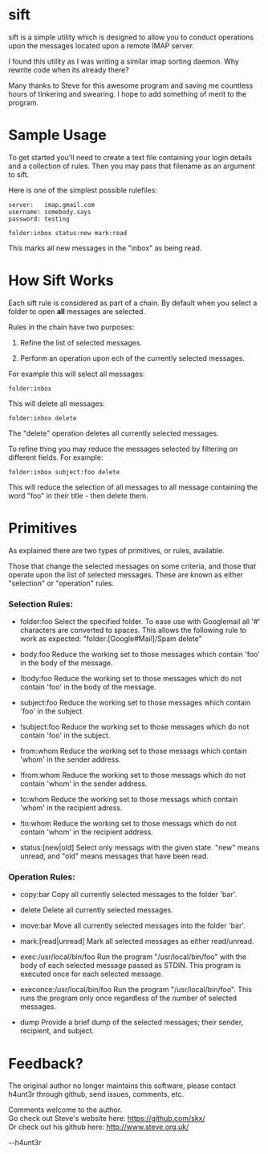 # sift

sift is a simple utility which is designed to allow you to conduct
operations upon the messages located upon a remote IMAP server.

I found this utility as I was writing a similar imap sorting daemon.
Why rewrite code when its already there?

Many thanks to Steve for this awesome program and saving me countless
hours of tinkering and swearing. I hope to add something of merit to 
the program.

# Sample Usage

To get started you'll need to create a text file containing your
login details and a collection of rules.  Then you may pass that
filename as an argument to sift.

Here is one of the simplest possible rulefiles:

    server:   imap.gmail.com
    username: somebody.says
    password: testing

    folder:inbox status:new mark:read

This marks all new messages in the "inbox" as being read.



# How Sift Works

Each sift rule is considered as part of a chain.  By default when you
select a folder to open **all** messages are selected.

Rules in the chain have two purposes:

1. Refine the list of selected messages.

2. Perform an operation upon ech of the currently selected messages.


For example this will select all messages:

    folder:inbox

This will delete all messages:

    folder:inbox delete

The "delete" operation deletes all currently selected messages.

To refine thing you may reduce the messages selected by filtering on
different fields.  For example:

    folder:inbox subject:foo delete

This will reduce the selection of all messages to all message containing
the word "foo" in their title - then delete them.

# Primitives

As explained there are two types of primitives, or rules, available.

Those that change the selected messages on some criteria, and those that
operate upon the list of selected messages.  These are known as either
"selection" or "operation" rules.


### Selection Rules:

+ folder:foo
Select the specified folder.  To ease use with Googlemail all '#'
characters are converted to spaces.  This allows the following rule
to work as expected:  "folder:[Google#Mail]/Spam delete"

+ body:foo
Reduce the working set to those messages which contain 'foo' in
the body of the message.

+ !body:foo
Reduce the working set to those messages which do not contain 'foo'
in the body of the message.

+ subject:foo
Reduce the working set to those messages which contain 'foo' in the
subject.

+ !subject:foo
Reduce the working set to those messages which do not contain 'foo'
in the subject.

+ from:whom
Reduce the working set to those messags which contain 'whom'
in the sender address.

+ !from:whom
Reduce the working set to those messags which do not contain
'whom' in the sender address.

+ to:whom
Reduce the working set to those messags which contain 'whom'
in the recipient adress.

+ !to:whom
Reduce the working set to those messags which do not contain
'whom' in the recipient address.

+ status:[new|old]
Select only messags with the given state.  "new" means unread, and
"old" means messages that have been read.


### Operation Rules:

+ copy:bar
Copy all currently selected messages to the folder 'bar'.

+ delete
Delete all currently selected messages.

+ move:bar
Move all currently selected messages into the folder 'bar'.

+ mark:[read|unread]
Mark all selected messages as either read/unread.

+ exec:/usr/local/bin/foo
Run the program "/usr/local/bin/foo" with the body of each selected
message passed as STDIN.  This program is executed once for each
selected message.

+ execonce:/usr/local/bin/foo
Run the program "/usr/local/bin/foo".  This runs the program only
once regardless of the number of selected messages.

+ dump
Provide a brief dump of the selected messages; their sender, recipient,
and subject.


Feedback?
====

The original author no longer maintains this software, please contact
h4unt3r through github, send issues, comments, etc.

Comments welcome to the author.  
Go check out Steve's website here: <https://github.com/skx/>  
Or check out his github here: <http://www.steve.org.uk/>  

--h4unt3r

